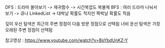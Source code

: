 
DFS : 드라마 몰아보기 -> 재귀함수 -> 시간복잡도 복불복
BFS : 여러 드라마 나눠서 보기 -> 큐나 LinkedList -> 대박날 확률도 적지만 쪽박날 확률도 적음

깊이 우선 탐색은 최근의 주변 정점이 다음 방문 정점으로 선택됨
너비 운선 탐색은 가장 오래된 주변 정점이 선택됨


참고영상 : https://www.youtube.com/watch?v=BsYbdUnKZ-Y